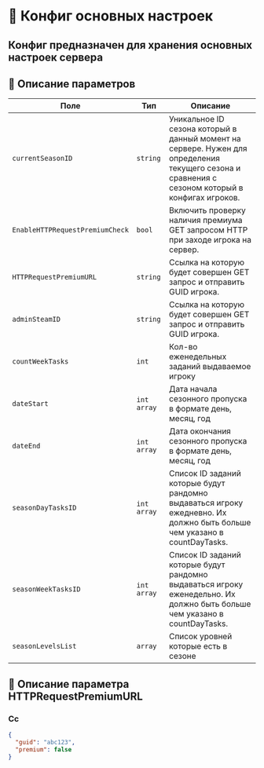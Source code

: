 
# 📄 Конфиг основных настроек

Конфиг предназначен для хранения основных настроек сервера
---


## 🧩 Описание параметров

| Поле              | Тип        |  Описание |
|-------------------|------------|----------|
| `currentSeasonID`          | `string`  | Уникальное ID сезона который в данный момент на сервере. Нужен для определения текущего сезона и сравнения с сезоном который в конфигах игроков. |
| `EnableHTTPRequestPremiumCheck`          | `bool`  | Включить проверку наличия премиума GET запросом HTTP при заходе игрока на сервер. |
| `HTTPRequestPremiumURL`          | `string`  | Ссылка на которую будет совершен GET запрос и отправить GUID игрока. |
| `adminSteamID`          | `string`  | Ссылка на которую будет совершен GET запрос и отправить GUID игрока. |
| `countWeekTasks`          | `int`  | Кол-во еженедельных заданий выдаваемое игроку|
| `dateStart`      | `int array`   | Дата начала сезонного пропуска в формате день, месяц, год |
| `dateEnd`      | `int array`   | Дата окончания сезонного пропуска в формате день, месяц, год |
| `seasonDayTasksID`      | `int array`   | Список ID заданий которые будут рандомно выдаваться игроку ежедневно. Их должно быть больше чем указано в countDayTasks. |
| `seasonWeekTasksID`      | `int array`   | Список ID заданий которые будут рандомно выдаваться игроку еженедельно. Их должно быть больше чем указано в countDayTasks. |
| `seasonLevelsList`      | `array`   | Список уровней которые есть в сезоне |

## 🧩 Описание параметра HTTPRequestPremiumURL
### Сс
```JSON
{
  "guid": "abc123",
  "premium": false
}
```
